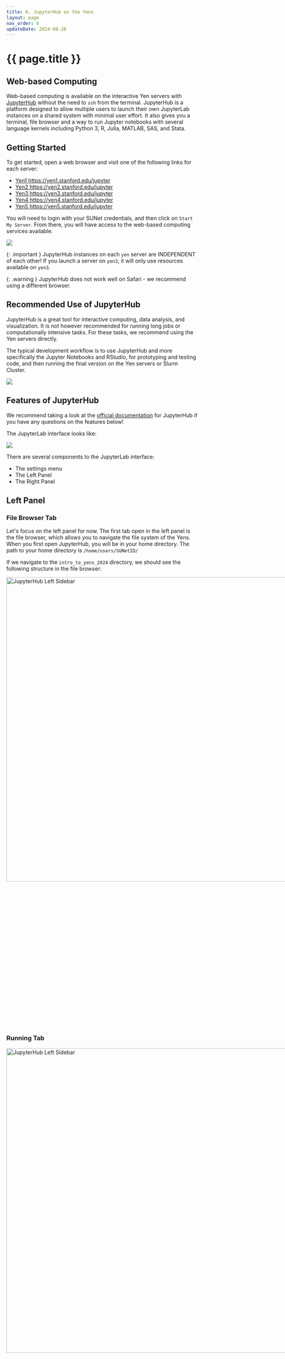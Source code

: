 ```yaml
---
title: 6. JupyterHub on the Yens 
layout: page
nav_order: 6
updateDate: 2024-08-28
---
```


# {{ page.title }}

## Web-based Computing
Web-based computing is available on the interactive Yen servers with <a href="https://jupyterhub.readthedocs.io/en/stable/" target="_blank">JupyterHub</a> without the need to `ssh` from the terminal.  JupyterHub is a platform designed to allow multiple users to launch their own JupyterLab instances on a shared system with minimal user effort. 
It also gives you a terminal, file browser and a way to run Jupyter notebooks with several language kernels including Python 3, R, Julia, MATLAB, SAS, and Stata. 

## Getting Started

To get started, open a web browser and visit one of the following links for each server:

- <a href="https://yen1.stanford.edu/jupyter/" target="_blank">Yen1 https://yen1.stanford.edu/jupyter</a>
- <a href="https://yen2.stanford.edu/jupyter/" target="_blank">Yen2 https://yen2.stanford.edu/jupyter</a>
- <a href="https://yen3.stanford.edu/jupyter/" target="_blank">Yen3 https://yen3.stanford.edu/jupyter</a>
- <a href="https://yen4.stanford.edu/jupyter/" target="_blank">Yen4 https://yen4.stanford.edu/jupyter</a>
- <a href="https://yen5.stanford.edu/jupyter/" target="_blank">Yen5 https://yen5.stanford.edu/jupyter</a>

You will need to login with your SUNet credentials, and then click on `Start My Server`.  From there, you will have access to the web-based computing services available.

![](../assets/images/launch-hub.png)

{: .important }
JupyterHub instances on each `yen` server are INDEPENDENT of each other! If you launch a server on `yen3`, it will only use resources available on `yen3`.

{: .warning }
JupyterHub does not work well on Safari - we recommend using a different browser.

## Recommended Use of JupyterHub 

JupyterHub is a great tool for interactive computing, data analysis, and visualization. It is not however recommended for running long jobs or computationally intensive tasks. For these tasks, we recommend using the Yen servers directly. 

The typical development workflow is to use JupyterHub and more specifically the Jupyter Notebooks and RStudio, for prototyping and testing code, and then running the final version on the Yen servers or Slurm Cluster.


![](../assets/images/jupyter_in_yens.png)


## Features of JupyterHub

We recommend taking a look at the [official documentation](https://jupyter-notebook.readthedocs.io)  for JupyterHub if you have any questions on the features below!

The JupyterLab interface looks like:

![](../assets/images/jupyterhub_main.png)

There are several components to the JupyterLab interface:
- The settings menu
- The Left Panel
- The Right Panel

## Left Panel
### File Browser Tab
Let's focus on the left panel for now. The first tab open in the left panel is the file browser, which allows you to navigate the file system of the Yens. When you first open JupyterHub, you will be in your home directory. The path to your home directory is `/home/users/SUNetID/`

If we navigate to the `intro_to_yens_2024` directory, we should see the following structure in the file browser:

<div style="display: flex; align-items: left;"> 
    <div style="flex: 1;"> 
        <img src="../assets/images/jupyter_left_sidebar.png" alt="JupyterHub Left Sidebar" style="max-width: 100%; width: 800px; height: auto;"/> 
    </div> 
    <div style="flex: 2; padding-left: 20px;"> 
        <p>Currently, we are in the **file browser tab**, indicated by the folder icon.</p> 
        <p>In this tab, you can manipulate the file system on the Yens through a graphical user interface (GUI), much like the file system on your own computer. Here, you can create new launcher windows using the [Launcher](#){: .btn .btn-blue }, add folders, upload files, and restart kernels.</p> 
        <p>Below the search bar is the file path. Clicking on the **home icon** (folder icon) will return the file browser to your home directory, allowing you to access any directories that are accessible from your home on the Yens system.</p> 
    </div> 
</div>


### Running Tab 
<div style="display: flex; align-items: left;"> 
    <div style="flex: 1;"> 
        <img src="../assets/images/jupyter_running_tab.png" alt="JupyterHub Left Sidebar" style="max-width: 100%; width: 800px; height: auto;"/> 
    </div> 
    <div style="flex: 2; padding-left: 20px;"> 
        <p>Currently, we are in the **file browser tab**, indicated by the folder icon.</p> 
        <p>In this tab, you can manipulate the file system on the Yens through a graphical user interface (GUI), much like the file system on your own computer. Here, you can create new launcher windows using the [Launcher](#){: .btn .btn-blue }, add folders, upload files, and restart kernels.</p> 
        <p>Below the search bar is the file path. Clicking on the **home icon** (folder icon) will return the file browser to your home directory, allowing you to access any directories that are accessible from your home on the Yens system.</p> 
    </div> 
</div>


## File Upload and Download
----------------------------

One very useful feature of JupyterHub is the ability to easily upload and download files to and from the ZFS file system. This allows you to transfer data between your local machine and the Yens system, which is especially useful for importing datasets or saving results.

### Upload
To upload a file from your local machine to JupyterHub:

![](../assets/images/jupyter_upload.png)

1. Navigate to the correct directory in JupyterHub where you want the file to be uploaded.

2. Click the up arrow button located at the top left of your screen:

3. A file explorer window will open, allowing you to select the file from your local machine.

4. After selecting the file, it will appear in the directory you are currently in on JupyterHub.


### Download
To download a file from JupyterHub to your local machine:

![](../assets/images/jupyter_download.png)

1. Right-click the file in the file browser that you want to download.

2. In the menu that appears, select Download.

{: .warning}
This is not the correct place to load/download massive dataset or files. For these types of operations, we recommend using the Yen servers directly.

## Terminal
-------------------------
![](../assets/images/terminal.png)

You can launch a terminal from JupyterHub. This provides access to commands you would normally run on the command line on the Yens, 
but through the web browser. However, we have seen issues with JupyterHub terminal (as well as VSCode) that modifies or overwrites python paths and environment variables so for package installations, we recommend using a terminal outside of JupyterHub.

Let's open up a Terminal and navigate to the `rf_bootcamp_2024`


```bash
$ cd intro_to_yens_2024/examples/
$ ls
```
This should show all the different examples available in the `intro_to_yens_2024` directory.


## Right Panel
### Notebook

![](../assets/images/jupyter_notebook.png)

In the top right corner of the notebook, you can see the current **kernel** being used.(Python 3 (ipykernel)) A kernel is the computational engine that runs your code, and each notebook is linked to a **language-specific kernel** (e.g., Python, R, Julia).

The notebook is composed of **cells**, which can be executed individually or all at once. You can run individual cells using the **Run** button (single arrow) or by pressing `Shift + Enter`. To run all cells in sequence, you can use the **Run All** button (double arrow). This flexibility allows you to interact with the kernel in a modular and dynamic way, making it easy to run, test, and modify code in parts or as a whole. Clicking on the cycle icon will restart the kernel.

There are two main types of cells:

1. **Code cells**: These cells are where you write and run code. When a code cell is executed, the code is sent to the Jupyter kernel for processing. The result of the execution, if any, will be displayed directly below the cell. You can run code cells in any order, and the kernel will keep track of the session's state (such as variables and functions) across all cells.

2. **Markdown cells**: These cells are used for writing formatted text using Markdown. In addition to plain text, you can include headings, lists, links, images, mathematical equations (using LaTeX), and plots. This makes Markdown cells useful for documenting your code, explaining concepts, or providing context, so your notebook reads like a digital lab notebook.

By combining these two types of cells, you can create an interactive document that documents your code, captures results, and provides explanations or visualizations, all in one place.

If there's a specific programming language you'd like to see installed contact the [DARC team](mailto:gsb_darcresearch@stanford.edu) 



### Notebook Organization
When working in a notebook, it's essential to maintain clear and thorough documentation. A common practice is to use **Markdown cells** to explain the purpose of different sections of your code, while Markdown or comments within the code itself can describe specific lines or functions.

![](../assets/images/jupyter_notebook_example.png)

 
In the example above, the first cell is a Markdown cell that provides context or explanation. The following code cell contains library imports, and subsequent cells include both section headers (in Markdown) and code.

{: .note}
In the file browser of the above image, you can see a Python file. Once you have finalized your code snippets in the notebook, it’s a common practice to copy them into a Python script (.py) for more permanent execution or for integration into larger projects. This allows you to run the code outside of the notebook environment, either from the command line or as part of a larger program.

#### Quick Tip about Cells
- **Execution Order**: Cells can be run in any order, but running them out of sequence may cause errors if earlier cells define variables or functions needed later.
- **Restarting the Kernel**: Restarts clear memory, so you'll need to re-run cells to restore the notebook’s state.
- **Interactive Output**: Code cells can generate interactive elements like plots and widgets.
- **Persistent Output**: Cell outputs are saved even after closing the notebook, but you'll need to re-run cells if the kernel is restarted.
- **Shortcuts**: Use `Shift + Enter` to quickly run cells. When the margin of the cells is selected `D+D` will delete a cell, `A` will insert a cell above, and `B` will insert a cell below.


If you opened up a notebook and want to get back to the Launcher interface to launch other software, click the "+" button in the upper left corner 
![](../assets/images/jupyterhub_launcher.png)

## RStudio
-----------
![](../assets/images/rstudio.png)

RStudio GUI is also available! Clicking this link will bring up a new tab with a web-based RStudio on the Yens.

## Installing Packages
-----------------------
JupyterHub loads packages found in your `~/.local/` directory. 
If you wish to install Python packages to be available in a JupyterHub notebook, we recommend using <a href="https://rcpedia.stanford.edu/topicGuides/pythonEnv.html" target="_blank">Python `venv`</a> environment. Then using a terminal to load the environment and install the packages.

{: .warning}
!pip installing packages in the Notebook cells will not work as expected.


## Compute Limits

The following limits will be imposed on JupyterHub servers:

<div class="row">
    <div class="col-lg-12">
      <H2> </H2>
    </div>
  </div>
  <div class="row">
    <div class="col-lg-12">
     <div class="fontAwesomeStyle"><i class="fas fa-tachometer-alt"></i> Compute Limits</div>
<iframe class="airtable-embed" src="https://airtable.com/embed/shrGC2dYzvDSgJfXa?backgroundColor=purple" frameborder="0" onmousewheel="" width="100%" height="533" style="background: transparent; border: 1px solid #ccc;"></iframe>
   </div>
    <div class="col col-md-2"></div>
  </div>

{: .important}
JupyterHub instance will shut down after **3 hours** idle (no notebooks actively running code).

{: .warning}
Idle servers shut down will not retain any local packages or variables in the notebooks.  Please save your output.

If your processes require more than these limits, reach out to the <a href="https://rcpedia.stanford.edu/services/researchSupportRequest.html" target="_blank">DARC team</a> for support.

## Text File Editor
-------------------------
![](../assets/images/editor.png)

Finally, you can also edit text files like R scripts directly on JupyterHub. Clicking on Text File icon will open a new file that you can edit. Similarly, clicking on Python File will create an empty `.py` file and clicking on R File will create an empty `.r` file.
You can also navigate to a directory that has the scripts you want to edit and double click on the script name to open it up in the Text Editor.

For example, navigate to `intro_to_yens/examples/` folder in file brower first then double click on `investment-npv-parallel.R` file to open it in the text editor:
![](../assets/images/edit-r-script.png)

---
